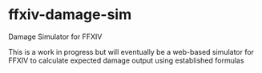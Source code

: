 # ffxiv-damage-sim
Damage Simulator for FFXIV

This is a work in progress but will eventually be a web-based simulator for FFXIV to calculate expected damage output using established formulas
